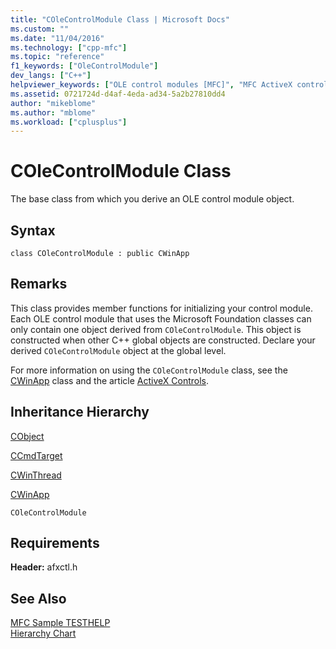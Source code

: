 ```yaml
---
title: "COleControlModule Class | Microsoft Docs"
ms.custom: ""
ms.date: "11/04/2016"
ms.technology: ["cpp-mfc"]
ms.topic: "reference"
f1_keywords: ["OleControlModule"]
dev_langs: ["C++"]
helpviewer_keywords: ["OLE control modules [MFC]", "MFC ActiveX controls [MFC], OLE control modules", "COleControlModule class [MFC]", "control modules [MFC]"]
ms.assetid: 0721724d-d4af-4eda-ad34-5a2b27810dd4
author: "mikeblome"
ms.author: "mblome"
ms.workload: ["cplusplus"]
---
```

# COleControlModule Class
The base class from which you derive an OLE control module object.  
  
## Syntax  
  
```  
class COleControlModule : public CWinApp  
```  
  
## Remarks  
 This class provides member functions for initializing your control module. Each OLE control module that uses the Microsoft Foundation classes can only contain one object derived from `COleControlModule`. This object is constructed when other C++ global objects are constructed. Declare your derived `COleControlModule` object at the global level.  
  
 For more information on using the `COleControlModule` class, see the [CWinApp](../../mfc/reference/cwinapp-class.md) class and the article [ActiveX Controls](../../mfc/mfc-activex-controls.md).  
  
## Inheritance Hierarchy  
 [CObject](../../mfc/reference/cobject-class.md)  
  
 [CCmdTarget](../../mfc/reference/ccmdtarget-class.md)  
  
 [CWinThread](../../mfc/reference/cwinthread-class.md)  
  
 [CWinApp](../../mfc/reference/cwinapp-class.md)  
  
 `COleControlModule`  
  
## Requirements  
 **Header:** afxctl.h  
  
## See Also  
 [MFC Sample TESTHELP](../../visual-cpp-samples.md)   
 [Hierarchy Chart](../../mfc/hierarchy-chart.md)



